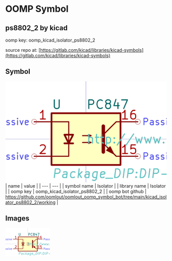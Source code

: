 # OOMP Symbol  
## ps8802_2  by kicad  
  
oomp key: oomp_kicad_isolator_ps8802_2  
  
source repo at: [https://gitlab.com/kicad/libraries/kicad-symbols](https://gitlab.com/kicad/libraries/kicad-symbols)  
## Symbol  
  
[![working.png](working_600.png)](working.png)  
| name | value | 
| --- | --- | 
| symbol name | Isolator | 
| library name | Isolator | 
| oomp key | oomp_kicad_isolator_ps8802_2 | 
| oomp bot github | https://github.com/oomlout/oomlout_oomp_symbol_bot/tree/main/kicad_isolator_ps8802_2/working | 
## Images  
  
[![working.png](working_140.png)](working.png)  
